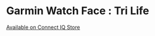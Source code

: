 # Garmin Watch Face : Tri Life

[Available on Connect IQ Store](https://apps.garmin.com/en-US/apps/72f8517d-5542-4a6e-a6a0-d3c037ddca2b)
